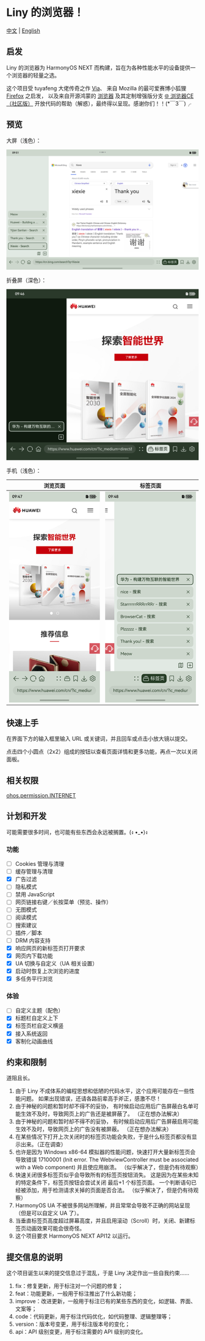 # Liny 的浏览器！

[中文](README.md) | [English](README_EN.md)

## 启发

Liny 的浏览器为 HarmonyOS NEXT 而构建，旨在为各种性能水平的设备提供一个浏览器的轻量之选。

这个项目受 tuyafeng 大佬传奇之作 [Via](https://viayoo.com/)、
来自 Mozilla 的最可爱赛博小狐狸 [Firefox](https://firefox.com/) 之启发，
以及来自开源鸿蒙的 [浏览器](https://gitee.com/openharmony/applications_app_samples/tree/master/code/BasicFeature/Web/Browser)
及其定制增强版分支 [🌐 浏览器CE（社区版）](https://gitee.com/westinyang/browser-ce)
开放代码的帮助（解惑），最终得以呈现。感谢你们！！(*￣3￣)╭

## 预览

大屏（浅色）：

![Tablet_light](Examples/gallery_4.png)

折叠屏（深色）：

![Foldable_Dark](Examples/gallery_1.png)

手机（浅色）：

|                    浏览页面                    |                    标签页面                     |
|:------------------------------------------:|:-------------------------------------------:|
| ![Phone_light_web](Examples/gallery_2.png) | ![Phone_light_tabs](Examples/gallery_3.png) |

## 快速上手

在界面下方的输入框里输入 URL 或关键词，并且回车或点击小放大镜以提交。

点击四个小圆点（2x2）组成的按钮以查看页面详情和更多功能，再点一次以关闭面板。

## 相关权限

[ohos.permission.INTERNET](https://gitee.com/openharmony/docs/blob/master/zh-cn/application-dev/security/permission-list.md#ohospermissioninternet)

## 计划和开发

可能需要很多时间，也可能有些东西会永远被搁置。(ง •_•)ง

### 功能

- [ ] Cookies 管理与清理
- [ ] 缓存管理与清理
- [x] 广告过滤
- [ ] 隐私模式
- [ ] 禁用 JavaScript
- [ ] 网页链接右键／长按菜单（预览、操作）
- [ ] 无图模式
- [ ] 阅读模式
- [ ] 搜索建议
- [ ] 插件／脚本
- [ ] DRM 内容支持
- [x] 响应网页的新标签页打开要求
- [x] 网页内下载功能
- [x] UA 切换与自定义（UA 相关设置）
- [x] 启动时恢复上次浏览的进度
- [x] 多任务平行浏览

### 体验

- [ ] 自定义主题（配色）
- [x] 标题栏自定义上下
- [x] 标签页栏自定义横竖
- [x] 接入系统返回
- [x] 客制化动画曲线

## 约束和限制

道阻且长。

1. 由于 Liny 不成体系的编程思想和低陋的代码水平，这个应用可能存在一些性能问题。 
   如果出现错误，还请各路前辈高手斧正，感激不尽！
2. 由于神秘的问题和暂时却不得不的妥协，
   有时候启动应用后广告屏蔽白名单可能生效不及时，导致网页上的广告还是被屏蔽了。
   （正在想办法解决）
3. 由于神秘的问题和暂时却不得不的妥协，
   有时候启动应用后广告屏蔽启用可能生效不及时，导致网页上的广告没有被屏蔽。
   （正在想办法解决）
4. 在某些情况下打开上次关闭时的标签页功能会失败，于是什么标签页都没有显示出来。（正在调查）
5. 也许是因为 Windows x86-64 模拟器的性能问题，快速打开大量新标签页会导致错误 17100001
   (Init error. The WebviewController must be associated with a Web component)
   并且使应用崩溃。
   （似乎解决了，但是仍有待观察）
6. 快速关闭很多标签页似乎会导致所有的标签页按钮消失。
   这是因为在某些未知的特定条件下，标签页按钮会尝试关闭 最后+1 个标签页面。
   一个判断语句已经被添加，用于检测请求关掉的页面是否合法。
   （似乎解决了，但是仍有待观察）
7. HarmonyOS UA 不被很多网站所理解，并且常常会导致不正确的网站呈现（但是可以自定义 UA 了）。
8. 当垂直标签页高度超过屏幕高度，并且启用滚动（Scroll）时，关闭、新建标签页动画效果可能会很奇怪。
9. 这个项目要求 HarmonyOS NEXT API12 以运行。

## 提交信息的说明
这个项目诞生以来的提交信息过于混乱，于是 Liny 决定作出一些自我约束……

1. fix：修复更新，用于标注对一个问题的修复；
2. feat：功能更新，一般用于标注推出了什么新功能；
3. improve：改进更新，一般用于标注已有的某些东西的变化，如逻辑、界面、文案等；
4. code：代码更新，用于标注代码优化，如代码整理、逻辑整理等；
5. version：版本号变更，用于标注版本号的变化；
6. api：API 级别变更，用于标注需要的 API 级别的变化。